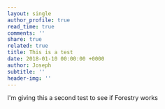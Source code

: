 ```yaml
---
layout: single
author_profile: true
read_time: true
comments: ''
share: true
related: true
title: This is a test
date: 2018-01-10 00:00:00 +0000
author: Joseph
subtitle: ''
header-img: ''
---
```

I'm giving this a second test to see if Forestry works